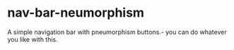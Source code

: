 # nav-bar-neumorphism
A simple navigation bar with pneumorphism buttons.-
you can do whatever you like with this.
